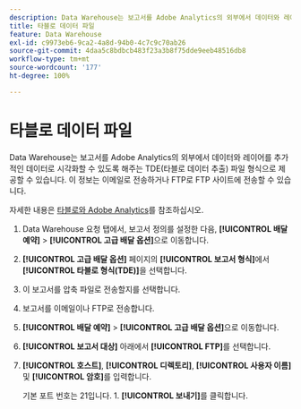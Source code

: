 ```yaml
---
description: Data Warehouse는 보고서를 Adobe Analytics의 외부에서 데이터와 레이어를 추가적인 데이터로 시각화할 수 있도록 해주는 TDE(타블로 데이터 추출) 파일 형식으로 제공할 수 있습니다. 이 정보는 이메일로 전송하거나 FTP로 FTP 사이트에 전송할 수 있습니다.
title: 타블로 데이터 파일
feature: Data Warehouse
exl-id: c9973eb6-9ca2-4a8d-94b0-4c7c9c70ab26
source-git-commit: 4daa5c8bdbcb483f23a3b8f75dde9eeb48516db8
workflow-type: tm+mt
source-wordcount: '177'
ht-degree: 100%

---
```


# 타블로 데이터 파일

Data Warehouse는 보고서를 Adobe Analytics의 외부에서 데이터와 레이어를 추가적인 데이터로 시각화할 수 있도록 해주는 TDE(타블로 데이터 추출) 파일 형식으로 제공할 수 있습니다. 이 정보는 이메일로 전송하거나 FTP로 FTP 사이트에 전송할 수 있습니다.

자세한 내용은 [타블로와 Adobe Analytics](https://www.tableausoftware.com/about/blog/2014/3/tableau-and-adobe-analytics-digital-marketing-gets-even-more-awesome-29491)를 참조하십시오.

1. Data Warehouse 요청 탭에서, 보고서 정의를 설정한 다음, **[!UICONTROL 배달 예약]** > **[!UICONTROL 고급 배달 옵션]**&#x200B;으로 이동합니다.
1. **[!UICONTROL 고급 배달 옵션]** 페이지의 **[!UICONTROL 보고서 형식]**&#x200B;에서 **[!UICONTROL 타블로 형식(TDE)]**&#x200B;을 선택합니다.
1. 이 보고서를 압축 파일로 전송할지를 선택합니다.
1. 보고서를 이메일이나 FTP로 전송합니다.

1. **[!UICONTROL 배달 예약]** > **[!UICONTROL 고급 배달 옵션]**&#x200B;으로 이동합니다.
1. **[!UICONTROL 보고서 대상]** 아래에서 **[!UICONTROL FTP]**&#x200B;를 선택합니다.
1. **[!UICONTROL 호스트]**, **[!UICONTROL 디렉토리]**, **[!UICONTROL 사용자 이름]** 및 **[!UICONTROL 암호]**&#x200B;를 입력합니다.

   기본 포트 번호는 21입니다. 1. **[!UICONTROL 보내기]**&#x200B;를 클릭합니다.
